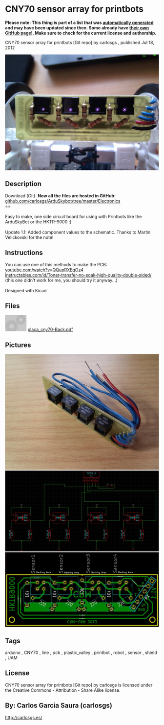 CNY70 sensor array for printbots
===============
**Please note: This thing is part of a list that was [automatically generated](https://github.com/carlosgs/export-things) and may have been updated since then. Some already have [their own GitHub page!](https://github.com/carlosgs?tab=repositories). Make sure to check for the current license and authorship.**  

CNY70 sensor array for printbots [Git repo]  by carlosgs , published Jul 18, 2012

![Image](img/2012-05-19_15.34.21_display_large.jpg)

Description
--------
Download (Git): **Now all the files are hosted in GitHub:** <a href="https://github.com/carlosgs/ArduSkybot/tree/master/Electronics" target="_blank" rel="nofollow">github.com/carlosgs/ArduSkybot/tree/master/Electronics</a> <br />
==  <br />
<br />
Easy to make, one side circuit board for using with Printbots like the ArduSkyBot or the HKTR-9000 :)  <br />
<br />
Update 1.1: Added component values to the schematic. Thanks to Martin Velickovski for the note!

Instructions
--------
You can use one of this methods to make the PCB:<br />
<a href="http://www.youtube.com/watch?v=QQupRXEqOz4" target="_blank" rel="nofollow">youtube.com/watch?v=QQupRXEqOz4</a><br />
<a href="http://www.instructables.com/id/Toner-transfer-no-soak-high-quality-double-sided/" target="_blank" rel="nofollow">instructables.com/id/Toner-transfer-no-soak-high-quality-double-sided/</a> (this one didn't work for me, you should try it anyway...)<br />
<br />
Designed with Kicad

Files
--------
[![Image](img/Gears_preview_tinycard.jpg)](placa_cny70-Back.pdf)
 [ placa_cny70-Back.pdf](placa_cny70-Back.pdf)  



Pictures
--------
![Image](img/Sensores_CNY70_display_large.jpg)
![Image](img/schematic_display_large.jpg)
![Image](img/board_display_large.jpg)


Tags
--------
arduino , CNY70 , line , pcb , plastic_valley , printbot , robot , sensor , shield , UAM  

  

License
--------
CNY70 sensor array for printbots [Git repo] by carlosgs is licensed under the Creative Commons - Attribution - Share Alike license.  



By: Carlos Garcia Saura (carlosgs)
--------
<http://carlosgs.es/>